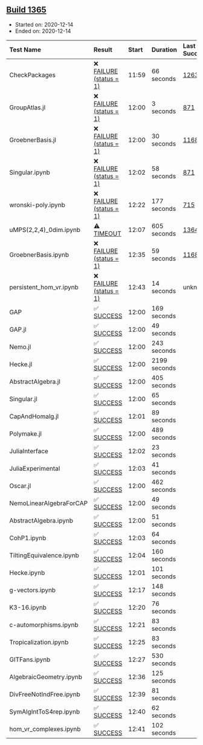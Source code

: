 ## [Build 1365](https://oscarci.mathematik.uni-kl.de/job/oscar-stable/1365/)

* Started on: 2020-12-14
* Ended on: 2020-12-14

| Test Name    | Result | Start | Duration | Last Success | First Failure |
|:-------------|:-------|:------|:---------|:-------------|:--------------|
| CheckPackages | ❌ [FAILURE (status = 1)](https://oscarci.mathematik.uni-kl.de/job/oscar-stable/1365/artifact/logs/build-1365/CheckPackages.log) | 11:59 | 66 seconds | [1263](https://oscarci.mathematik.uni-kl.de/job/oscar-stable/1263/) | [1264](https://oscarci.mathematik.uni-kl.de/job/oscar-stable/1264/) |
| GroupAtlas.jl | ❌ [FAILURE (status = 1)](https://oscarci.mathematik.uni-kl.de/job/oscar-stable/1365/artifact/logs/build-1365/GroupAtlas.jl.log) | 12:00 | 3 seconds | [871](https://oscarci.mathematik.uni-kl.de/job/oscar-stable/871/) | [872](https://oscarci.mathematik.uni-kl.de/job/oscar-stable/872/) |
| GroebnerBasis.jl | ❌ [FAILURE (status = 1)](https://oscarci.mathematik.uni-kl.de/job/oscar-stable/1365/artifact/logs/build-1365/GroebnerBasis.jl.log) | 12:00 | 30 seconds | [1168](https://oscarci.mathematik.uni-kl.de/job/oscar-stable/1168/) | [1169](https://oscarci.mathematik.uni-kl.de/job/oscar-stable/1169/) |
| Singular.ipynb | ❌ [FAILURE (status = 1)](https://oscarci.mathematik.uni-kl.de/job/oscar-stable/1365/artifact/logs/build-1365/Singular.ipynb.log) | 12:02 | 58 seconds | [871](https://oscarci.mathematik.uni-kl.de/job/oscar-stable/871/) | [872](https://oscarci.mathematik.uni-kl.de/job/oscar-stable/872/) |
| wronski-poly.ipynb | ❌ [FAILURE (status = 1)](https://oscarci.mathematik.uni-kl.de/job/oscar-stable/1365/artifact/logs/build-1365/wronski-poly.ipynb.log) | 12:22 | 177 seconds | [715](https://oscarci.mathematik.uni-kl.de/job/oscar-stable/715/) | [716](https://oscarci.mathematik.uni-kl.de/job/oscar-stable/716/) |
| uMPS(2,2,4)_0dim.ipynb | ⚠ [TIMEOUT](https://oscarci.mathematik.uni-kl.de/job/oscar-stable/1365/artifact/logs/build-1365/uMPS-2-2-4-_0dim.ipynb.log) | 12:07 | 605 seconds | [1364](https://oscarci.mathematik.uni-kl.de/job/oscar-stable/1364/) | [1365](https://oscarci.mathematik.uni-kl.de/job/oscar-stable/1365/) |
| GroebnerBasis.ipynb | ❌ [FAILURE (status = 1)](https://oscarci.mathematik.uni-kl.de/job/oscar-stable/1365/artifact/logs/build-1365/GroebnerBasis.ipynb.log) | 12:35 | 59 seconds | [1168](https://oscarci.mathematik.uni-kl.de/job/oscar-stable/1168/) | [1169](https://oscarci.mathematik.uni-kl.de/job/oscar-stable/1169/) |
| persistent_hom_vr.ipynb | ❌ [FAILURE (status = 1)](https://oscarci.mathematik.uni-kl.de/job/oscar-stable/1365/artifact/logs/build-1365/persistent_hom_vr.ipynb.log) | 12:43 | 14 seconds | unknown | unknown |
| GAP | ✅ [SUCCESS](https://oscarci.mathematik.uni-kl.de/job/oscar-stable/1365/artifact/logs/build-1365/GAP.log) | 12:00 | 169 seconds |  |  |
| GAP.jl | ✅ [SUCCESS](https://oscarci.mathematik.uni-kl.de/job/oscar-stable/1365/artifact/logs/build-1365/GAP.jl.log) | 12:00 | 49 seconds |  |  |
| Nemo.jl | ✅ [SUCCESS](https://oscarci.mathematik.uni-kl.de/job/oscar-stable/1365/artifact/logs/build-1365/Nemo.jl.log) | 12:00 | 243 seconds |  |  |
| Hecke.jl | ✅ [SUCCESS](https://oscarci.mathematik.uni-kl.de/job/oscar-stable/1365/artifact/logs/build-1365/Hecke.jl.log) | 12:00 | 2199 seconds |  |  |
| AbstractAlgebra.jl | ✅ [SUCCESS](https://oscarci.mathematik.uni-kl.de/job/oscar-stable/1365/artifact/logs/build-1365/AbstractAlgebra.jl.log) | 12:00 | 405 seconds |  |  |
| Singular.jl | ✅ [SUCCESS](https://oscarci.mathematik.uni-kl.de/job/oscar-stable/1365/artifact/logs/build-1365/Singular.jl.log) | 12:00 | 65 seconds |  |  |
| CapAndHomalg.jl | ✅ [SUCCESS](https://oscarci.mathematik.uni-kl.de/job/oscar-stable/1365/artifact/logs/build-1365/CapAndHomalg.jl.log) | 12:01 | 89 seconds |  |  |
| Polymake.jl | ✅ [SUCCESS](https://oscarci.mathematik.uni-kl.de/job/oscar-stable/1365/artifact/logs/build-1365/Polymake.jl.log) | 12:00 | 489 seconds |  |  |
| JuliaInterface | ✅ [SUCCESS](https://oscarci.mathematik.uni-kl.de/job/oscar-stable/1365/artifact/logs/build-1365/JuliaInterface.log) | 12:02 | 23 seconds |  |  |
| JuliaExperimental | ✅ [SUCCESS](https://oscarci.mathematik.uni-kl.de/job/oscar-stable/1365/artifact/logs/build-1365/JuliaExperimental.log) | 12:03 | 41 seconds |  |  |
| Oscar.jl | ✅ [SUCCESS](https://oscarci.mathematik.uni-kl.de/job/oscar-stable/1365/artifact/logs/build-1365/Oscar.jl.log) | 12:00 | 462 seconds |  |  |
| NemoLinearAlgebraForCAP | ✅ [SUCCESS](https://oscarci.mathematik.uni-kl.de/job/oscar-stable/1365/artifact/logs/build-1365/NemoLinearAlgebraForCAP.log) | 12:00 | 49 seconds |  |  |
| AbstractAlgebra.ipynb | ✅ [SUCCESS](https://oscarci.mathematik.uni-kl.de/job/oscar-stable/1365/artifact/logs/build-1365/AbstractAlgebra.ipynb.log) | 12:00 | 51 seconds |  |  |
| CohP1.ipynb | ✅ [SUCCESS](https://oscarci.mathematik.uni-kl.de/job/oscar-stable/1365/artifact/logs/build-1365/CohP1.ipynb.log) | 12:03 | 64 seconds |  |  |
| TiltingEquivalence.ipynb | ✅ [SUCCESS](https://oscarci.mathematik.uni-kl.de/job/oscar-stable/1365/artifact/logs/build-1365/TiltingEquivalence.ipynb.log) | 12:04 | 160 seconds |  |  |
| Hecke.ipynb | ✅ [SUCCESS](https://oscarci.mathematik.uni-kl.de/job/oscar-stable/1365/artifact/logs/build-1365/Hecke.ipynb.log) | 12:01 | 101 seconds |  |  |
| g-vectors.ipynb | ✅ [SUCCESS](https://oscarci.mathematik.uni-kl.de/job/oscar-stable/1365/artifact/logs/build-1365/g-vectors.ipynb.log) | 12:17 | 148 seconds |  |  |
| K3-16.ipynb | ✅ [SUCCESS](https://oscarci.mathematik.uni-kl.de/job/oscar-stable/1365/artifact/logs/build-1365/K3-16.ipynb.log) | 12:20 | 76 seconds |  |  |
| c-automorphisms.ipynb | ✅ [SUCCESS](https://oscarci.mathematik.uni-kl.de/job/oscar-stable/1365/artifact/logs/build-1365/c-automorphisms.ipynb.log) | 12:21 | 83 seconds |  |  |
| Tropicalization.ipynb | ✅ [SUCCESS](https://oscarci.mathematik.uni-kl.de/job/oscar-stable/1365/artifact/logs/build-1365/Tropicalization.ipynb.log) | 12:25 | 83 seconds |  |  |
| GITFans.ipynb | ✅ [SUCCESS](https://oscarci.mathematik.uni-kl.de/job/oscar-stable/1365/artifact/logs/build-1365/GITFans.ipynb.log) | 12:27 | 530 seconds |  |  |
| AlgebraicGeometry.ipynb | ✅ [SUCCESS](https://oscarci.mathematik.uni-kl.de/job/oscar-stable/1365/artifact/logs/build-1365/AlgebraicGeometry.ipynb.log) | 12:36 | 125 seconds |  |  |
| DivFreeNotIndFree.ipynb | ✅ [SUCCESS](https://oscarci.mathematik.uni-kl.de/job/oscar-stable/1365/artifact/logs/build-1365/DivFreeNotIndFree.ipynb.log) | 12:39 | 81 seconds |  |  |
| SymAlgIntToS4rep.ipynb | ✅ [SUCCESS](https://oscarci.mathematik.uni-kl.de/job/oscar-stable/1365/artifact/logs/build-1365/SymAlgIntToS4rep.ipynb.log) | 12:40 | 62 seconds |  |  |
| hom_vr_complexes.ipynb | ✅ [SUCCESS](https://oscarci.mathematik.uni-kl.de/job/oscar-stable/1365/artifact/logs/build-1365/hom_vr_complexes.ipynb.log) | 12:41 | 102 seconds |  |  |

